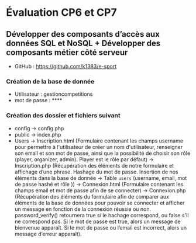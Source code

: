# Évaluation CP6 et CP7 
## Développer des composants d’accès aux données SQL et NoSQL + Développer des composants métier côté serveur

- GitHub : https://github.com/k1383/e-sport

### Création de la base de donnée 
- Utilisateur : gestioncompetitions
- mot de passe : ****

### Création des dossier et fichiers suivant 
- config 
 → config.php
- public
 → index.php
- Users
 → Inscription.html
(Formulaire contenant les champs username pour permettre à l'utilisateur de créer un nom d'utilisateur, renseigner son email et son mot de passe, ainsi que la possibilité de choisir son rôle (player, organizer, admin). Player est le rôle par défaut)
→ Inscription.php
(Récupération des éléments de notre formulaire et affichage d’une phrase. 
 Hashage du mot de passe.
 Insertion de nos éléments dans la base de donnée → Table `users` (username, email, mot de passe hashé et rôle ))
 → Connexion.html
(Formulaire contenant les champs email et mot de passe afin de se connecter)
 → Connexion.php
(Récupération des éléments du formulaire afin de comparer aux éléments de la base de données pour pouvoir se connecter et afficher un message en fonction de la connexion réussie ou non.
password_verify() retournera true si le hachage correspond, ou false s'il ne correspond pas.
Si le mot de passe est true, alors un message de bienvenue apparaît.
Si le mot de passe ou l’email est incorrect, alors un message d’erreur apparaît).




